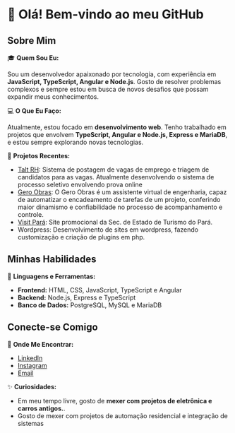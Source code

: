 <div>
<!--     <a href="https://github.com/phsf-dev">
        <img loading="lazy" height="180em"
            src="https://github-readme-stats.vercel.app/api/top-langs/?username=phsf-dev&layout=compact&langs_count=7&theme=dracula" />
        <img loading="lazy" height="180em"
            src="https://github-readme-stats.vercel.app/api?username=phsf-dev&show_icons=true&theme=dracula&include_all_commits=true&count_private=true" /> -->
</div>
<div class="section">
    <h1><span class="emoji">👋</span> Olá! Bem-vindo ao meu GitHub</h1>
</div>

<div class="section">
    <h2>Sobre Mim</h2>
    <p><span class="emoji">🎓</span> <strong>Quem Sou Eu:</strong></p>
    <p>Sou um desenvolvedor apaixonado por tecnologia, com experiência em <strong> JavaScript, TypeScript, Angular e
            Node.js</strong>. Gosto de resolver problemas complexos e sempre estou em
        busca de novos desafios que possam expandir meus conhecimentos.</p>
    <p><span class="emoji">💻</span> <strong>O Que Eu Faço:</strong></p>
    <p>Atualmente, estou focado em <strong>desenvolvimento web</strong>. Tenho trabalhado em projetos que envolvem
        <strong>TypeScript, Angular e Node.js, Express e MariaDB</strong>, e estou sempre explorando novas tecnologias.
    </p>
    <p><span class="emoji">🚀</span> <strong>Projetos Recentes:</strong></p>
    <ul>
        <li><a target="_blank" href="https://taltrh.com/principal">Talt RH</a>: Sistema de postagem de vagas de emprego e triagem de
            candidatos para as vagas. Atualmente desenvolvendo o sistema de processo seletivo envolvendo prova online</li>
        <li><a target="_blank" href="https://www.instagram.com/geroengenharia/">Gero Obras</a>: O Gero Obras é um assistente virtual de engenharia, capaz de automatizar o encadeamento de tarefas de um projeto, conferindo maior dinamismo e confiabilidade no processo de acompanhamento e controle.</li>
        <li><a target="_blank" href="https://www.instagram.com/visitpara/">Visit Pará</a>: Site promocional da Sec. de Estado de Turismo do Pará.</li>
        <li>Wordpress: Desenvolvimento de sites em wordpress, fazendo customização e criação de plugins em php.</li>
    </ul>
</div>

<div class="section">
    <h2>Minhas Habilidades</h2>
    <p><span class="emoji">🌟</span> <strong>Linguagens e Ferramentas:</strong></p>
    <ul>
        <li><strong>Frontend:</strong> HTML, CSS, JavaScript, TypeScript e Angular</li>
        <li><strong>Backend:</strong> Node.js, Express e TypeScript</li>
        <li><strong>Banco de Dados:</strong> PostgreSQL, MySQL e MariaDB</li>
    </ul>
</div>

<div class="section">
    <h2>Conecte-se Comigo</h2>
    <p><span class="emoji">🔗</span> <strong>Onde Me Encontrar:</strong></p>
    <ul>
        <li><a href="https://www.linkedin.com/in/phsf/">LinkedIn</a></li>
        <li><a href="https://www.instagram.com/phsf.png/">Instagram</a></li>
        <li><a href="mailto:phsf1404@gmail.com">Email</a></li>
    </ul>
    <p><span class="emoji">✨</span> <strong>Curiosidades:</strong></p>
    <ul>
        <li>Em meu tempo livre, gosto de <strong>mexer com projetos de eletrônica e carros antigos.</strong>.</li>
        <li>Gosto de mexer com projetos de automação residencial e integração de sistemas</li>
    </ul>
</div>
